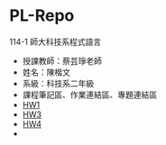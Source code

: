 # PL-Repo

114-1 師大科技系程式語言
- 授課教師：蔡芸琤老師
- 姓名：陳楷文
- 系級：科技系二年級
- 課程筆記區、作業連結區、專題連結區
- [HW1](https://github.com/chenkaiwen111811/PL-Repo/blob/main/HW1.ipynb)
- [HW3](https://github.com/chenkaiwen111811/PL-Repo/blob/main/%E3%80%8CHW3_%E5%BE%85%E8%BE%A6%E6%B8%85%E5%96%AE%E8%88%87%E7%95%AA%E8%8C%84%E9%90%98%E7%B4%80%E9%8C%84_ipynb%E3%80%8D%E7%9A%84%E5%89%AF%E6%9C%AC.ipynb)
- [HW4](https://github.com/chenkaiwen111811/PL-Repo/blob/main/HW4.ipynb)
- 
